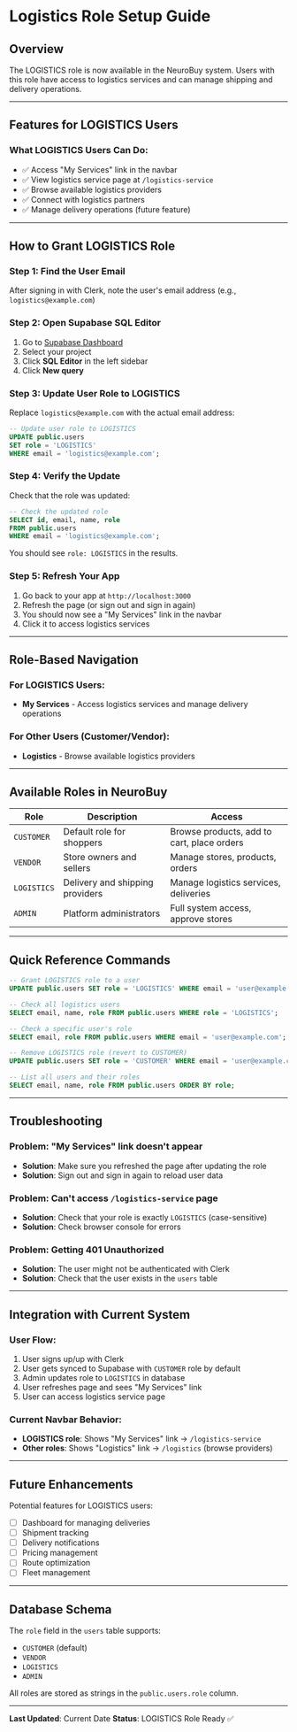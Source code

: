 # Logistics Role Setup Guide

## Overview
The LOGISTICS role is now available in the NeuroBuy system. Users with this role have access to logistics services and can manage shipping and delivery operations.

---

## Features for LOGISTICS Users

### What LOGISTICS Users Can Do:
- ✅ Access "My Services" link in the navbar
- ✅ View logistics service page at `/logistics-service`
- ✅ Browse available logistics providers
- ✅ Connect with logistics partners
- ✅ Manage delivery operations (future feature)

---

## How to Grant LOGISTICS Role

### Step 1: Find the User Email
After signing in with Clerk, note the user's email address (e.g., `logistics@example.com`)

### Step 2: Open Supabase SQL Editor
1. Go to [Supabase Dashboard](https://app.supabase.com)
2. Select your project
3. Click **SQL Editor** in the left sidebar
4. Click **New query**

### Step 3: Update User Role to LOGISTICS

Replace `logistics@example.com` with the actual email address:

```sql
-- Update user role to LOGISTICS
UPDATE public.users 
SET role = 'LOGISTICS' 
WHERE email = 'logistics@example.com';
```

### Step 4: Verify the Update

Check that the role was updated:

```sql
-- Check the updated role
SELECT id, email, name, role 
FROM public.users 
WHERE email = 'logistics@example.com';
```

You should see `role: LOGISTICS` in the results.

### Step 5: Refresh Your App

1. Go back to your app at `http://localhost:3000`
2. Refresh the page (or sign out and sign in again)
3. You should now see a "My Services" link in the navbar
4. Click it to access logistics services

---

## Role-Based Navigation

### For LOGISTICS Users:
- **My Services** - Access logistics services and manage delivery operations

### For Other Users (Customer/Vendor):
- **Logistics** - Browse available logistics providers

---

## Available Roles in NeuroBuy

| Role | Description | Access |
|------|-------------|--------|
| `CUSTOMER` | Default role for shoppers | Browse products, add to cart, place orders |
| `VENDOR` | Store owners and sellers | Manage stores, products, orders |
| `LOGISTICS` | Delivery and shipping providers | Manage logistics services, deliveries |
| `ADMIN` | Platform administrators | Full system access, approve stores |

---

## Quick Reference Commands

```sql
-- Grant LOGISTICS role to a user
UPDATE public.users SET role = 'LOGISTICS' WHERE email = 'user@example.com';

-- Check all logistics users
SELECT email, name, role FROM public.users WHERE role = 'LOGISTICS';

-- Check a specific user's role
SELECT email, role FROM public.users WHERE email = 'user@example.com';

-- Remove LOGISTICS role (revert to CUSTOMER)
UPDATE public.users SET role = 'CUSTOMER' WHERE email = 'user@example.com';

-- List all users and their roles
SELECT email, name, role FROM public.users ORDER BY role;
```

---

## Troubleshooting

### Problem: "My Services" link doesn't appear
- **Solution**: Make sure you refreshed the page after updating the role
- **Solution**: Sign out and sign in again to reload user data

### Problem: Can't access `/logistics-service` page
- **Solution**: Check that your role is exactly `LOGISTICS` (case-sensitive)
- **Solution**: Check browser console for errors

### Problem: Getting 401 Unauthorized
- **Solution**: The user might not be authenticated with Clerk
- **Solution**: Check that the user exists in the `users` table

---

## Integration with Current System

### User Flow:
1. User signs up/up with Clerk
2. User gets synced to Supabase with `CUSTOMER` role by default
3. Admin updates role to `LOGISTICS` in database
4. User refreshes page and sees "My Services" link
5. User can access logistics service page

### Current Navbar Behavior:
- **LOGISTICS role**: Shows "My Services" link → `/logistics-service`
- **Other roles**: Shows "Logistics" link → `/logistics` (browse providers)

---

## Future Enhancements

Potential features for LOGISTICS users:
- [ ] Dashboard for managing deliveries
- [ ] Shipment tracking
- [ ] Delivery notifications
- [ ] Pricing management
- [ ] Route optimization
- [ ] Fleet management

---

## Database Schema

The `role` field in the `users` table supports:
- `CUSTOMER` (default)
- `VENDOR`
- `LOGISTICS`
- `ADMIN`

All roles are stored as strings in the `public.users.role` column.

---

**Last Updated**: Current Date
**Status**: LOGISTICS Role Ready ✅

